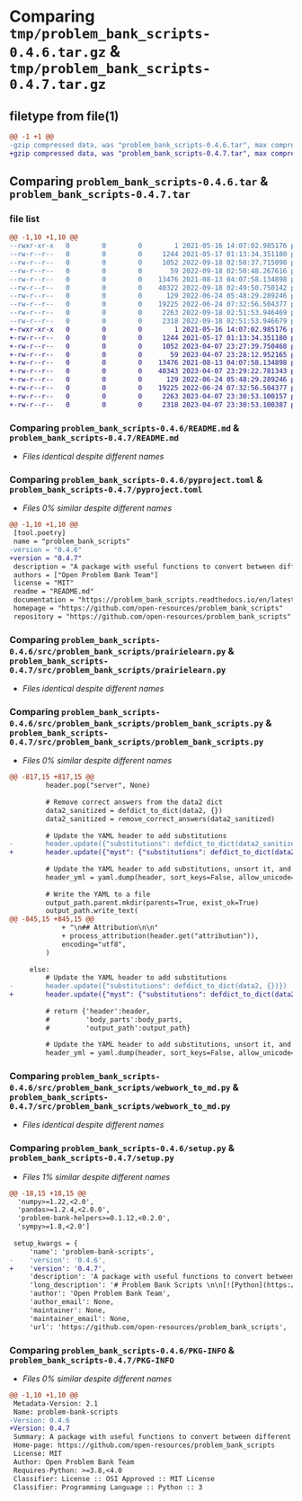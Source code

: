# Comparing `tmp/problem_bank_scripts-0.4.6.tar.gz` & `tmp/problem_bank_scripts-0.4.7.tar.gz`

## filetype from file(1)

```diff
@@ -1 +1 @@
-gzip compressed data, was "problem_bank_scripts-0.4.6.tar", max compression
+gzip compressed data, was "problem_bank_scripts-0.4.7.tar", max compression
```

## Comparing `problem_bank_scripts-0.4.6.tar` & `problem_bank_scripts-0.4.7.tar`

### file list

```diff
@@ -1,10 +1,10 @@
--rwxr-xr-x   0        0        0        1 2021-05-16 14:07:02.985176 problem_bank_scripts-0.4.6/LICENSE
--rw-r--r--   0        0        0     1244 2021-05-17 01:13:34.351180 problem_bank_scripts-0.4.6/README.md
--rw-r--r--   0        0        0     1052 2022-09-18 02:50:37.715098 problem_bank_scripts-0.4.6/pyproject.toml
--rw-r--r--   0        0        0       59 2022-09-18 02:50:48.267616 problem_bank_scripts-0.4.6/src/problem_bank_scripts/__init__.py
--rw-r--r--   0        0        0    13476 2021-08-13 04:07:58.134898 problem_bank_scripts-0.4.6/src/problem_bank_scripts/prairielearn.py
--rw-r--r--   0        0        0    40322 2022-09-18 02:49:50.750142 problem_bank_scripts-0.4.6/src/problem_bank_scripts/problem_bank_scripts.py
--rw-r--r--   0        0        0      129 2022-06-24 05:48:29.289246 problem_bank_scripts-0.4.6/src/problem_bank_scripts/qti_export.py
--rw-r--r--   0        0        0    19225 2022-06-24 07:32:56.504377 problem_bank_scripts-0.4.6/src/problem_bank_scripts/webwork_to_md.py
--rw-r--r--   0        0        0     2263 2022-09-18 02:51:53.946469 problem_bank_scripts-0.4.6/setup.py
--rw-r--r--   0        0        0     2318 2022-09-18 02:51:53.946679 problem_bank_scripts-0.4.6/PKG-INFO
+-rwxr-xr-x   0        0        0        1 2021-05-16 14:07:02.985176 problem_bank_scripts-0.4.7/LICENSE
+-rw-r--r--   0        0        0     1244 2021-05-17 01:13:34.351180 problem_bank_scripts-0.4.7/README.md
+-rw-r--r--   0        0        0     1052 2023-04-07 23:27:39.750468 problem_bank_scripts-0.4.7/pyproject.toml
+-rw-r--r--   0        0        0       59 2023-04-07 23:28:12.952165 problem_bank_scripts-0.4.7/src/problem_bank_scripts/__init__.py
+-rw-r--r--   0        0        0    13476 2021-08-13 04:07:58.134898 problem_bank_scripts-0.4.7/src/problem_bank_scripts/prairielearn.py
+-rw-r--r--   0        0        0    40343 2023-04-07 23:29:22.781343 problem_bank_scripts-0.4.7/src/problem_bank_scripts/problem_bank_scripts.py
+-rw-r--r--   0        0        0      129 2022-06-24 05:48:29.289246 problem_bank_scripts-0.4.7/src/problem_bank_scripts/qti_export.py
+-rw-r--r--   0        0        0    19225 2022-06-24 07:32:56.504377 problem_bank_scripts-0.4.7/src/problem_bank_scripts/webwork_to_md.py
+-rw-r--r--   0        0        0     2263 2023-04-07 23:30:53.100157 problem_bank_scripts-0.4.7/setup.py
+-rw-r--r--   0        0        0     2318 2023-04-07 23:30:53.100387 problem_bank_scripts-0.4.7/PKG-INFO
```

### Comparing `problem_bank_scripts-0.4.6/README.md` & `problem_bank_scripts-0.4.7/README.md`

 * *Files identical despite different names*

### Comparing `problem_bank_scripts-0.4.6/pyproject.toml` & `problem_bank_scripts-0.4.7/pyproject.toml`

 * *Files 0% similar despite different names*

```diff
@@ -1,10 +1,10 @@
 [tool.poetry]
 name = "problem_bank_scripts"
-version = "0.4.6"
+version = "0.4.7"
 description = "A package with useful functions to convert between different problem bank formats."
 authors = ["Open Problem Bank Team"]
 license = "MIT"
 readme = "README.md"
 documentation = "https://problem_bank_scripts.readthedocs.io/en/latest/"
 homepage = "https://github.com/open-resources/problem_bank_scripts"
 repository = "https://github.com/open-resources/problem_bank_scripts"
```

### Comparing `problem_bank_scripts-0.4.6/src/problem_bank_scripts/prairielearn.py` & `problem_bank_scripts-0.4.7/src/problem_bank_scripts/prairielearn.py`

 * *Files identical despite different names*

### Comparing `problem_bank_scripts-0.4.6/src/problem_bank_scripts/problem_bank_scripts.py` & `problem_bank_scripts-0.4.7/src/problem_bank_scripts/problem_bank_scripts.py`

 * *Files 0% similar despite different names*

```diff
@@ -817,15 +817,15 @@
         header.pop("server", None)
 
         # Remove correct answers from the data2 dict
         data2_sanitized = defdict_to_dict(data2, {})
         data2_sanitized = remove_correct_answers(data2_sanitized)
 
         # Update the YAML header to add substitutions
-        header.update({"substitutions": defdict_to_dict(data2_sanitized, {})})
+        header.update({"myst": {"substitutions": defdict_to_dict(data2_sanitized, {})} })
 
         # Update the YAML header to add substitutions, unsort it, and process for file
         header_yml = yaml.dump(header, sort_keys=False, allow_unicode=True)
 
         # Write the YAML to a file
         output_path.parent.mkdir(parents=True, exist_ok=True)
         output_path.write_text(
@@ -845,15 +845,15 @@
             + "\n## Attribution\n\n"
             + process_attribution(header.get("attribution")),
             encoding="utf8",
         )
 
     else:
         # Update the YAML header to add substitutions
-        header.update({"substitutions": defdict_to_dict(data2, {})})
+        header.update({"myst": {"substitutions": defdict_to_dict(data2, {})}})
 
         # return {'header':header,
         #         'body_parts':body_parts,
         #         'output_path':output_path}
 
         # Update the YAML header to add substitutions, unsort it, and process for file
         header_yml = yaml.dump(header, sort_keys=False, allow_unicode=True)
```

### Comparing `problem_bank_scripts-0.4.6/src/problem_bank_scripts/webwork_to_md.py` & `problem_bank_scripts-0.4.7/src/problem_bank_scripts/webwork_to_md.py`

 * *Files identical despite different names*

### Comparing `problem_bank_scripts-0.4.6/setup.py` & `problem_bank_scripts-0.4.7/setup.py`

 * *Files 1% similar despite different names*

```diff
@@ -18,15 +18,15 @@
  'numpy>=1.22,<2.0',
  'pandas>=1.2.4,<2.0.0',
  'problem-bank-helpers>=0.1.12,<0.2.0',
  'sympy>=1.8,<2.0']
 
 setup_kwargs = {
     'name': 'problem-bank-scripts',
-    'version': '0.4.6',
+    'version': '0.4.7',
     'description': 'A package with useful functions to convert between different problem bank formats.',
     'long_description': '# Problem Bank Scripts \n\n[![Python](https://img.shields.io/badge/python-3.9-blue)]()\n[![codecov](https://codecov.io/gh/open-resources/problem_bank_scripts/branch/main/graph/badge.svg)](https://codecov.io/gh/open-resources/problem_bank_scripts)\n[![Documentation Status](https://readthedocs.org/projects/problem_bank_scripts/badge/?version=latest)](https://problem_bank_scripts.readthedocs.io/en/latest/?badge=latest)\n\n\n## Installation\n\n```bash\n$ pip install -i https://test.pypi.org/simple/ problem_bank_scripts\n```\n\n## Features\n\n- TODO\n\n## Dependencies\n\n- TODO\n\n## Usage\n\n- TODO\n\n## Documentation\n\nThe official documentation is hosted on Read the Docs: https://problem_bank_scripts.readthedocs.io/en/latest/\n\n## Contributors\n\nWe welcome and recognize all contributions. You can see a list of current contributors in the [contributors tab](https://github.com/open-resources/problem_bank_scripts/graphs/contributors).\n\n### Credits\n\nThis package was created with Cookiecutter and the UBC-MDS/cookiecutter-ubc-mds project template, modified from the [pyOpenSci/cookiecutter-pyopensci](https://github.com/pyOpenSci/cookiecutter-pyopensci) project template and the [audreyr/cookiecutter-pypackage](https://github.com/audreyr/cookiecutter-pypackage).\n',
     'author': 'Open Problem Bank Team',
     'author_email': None,
     'maintainer': None,
     'maintainer_email': None,
     'url': 'https://github.com/open-resources/problem_bank_scripts',
```

### Comparing `problem_bank_scripts-0.4.6/PKG-INFO` & `problem_bank_scripts-0.4.7/PKG-INFO`

 * *Files 0% similar despite different names*

```diff
@@ -1,10 +1,10 @@
 Metadata-Version: 2.1
 Name: problem-bank-scripts
-Version: 0.4.6
+Version: 0.4.7
 Summary: A package with useful functions to convert between different problem bank formats.
 Home-page: https://github.com/open-resources/problem_bank_scripts
 License: MIT
 Author: Open Problem Bank Team
 Requires-Python: >=3.8,<4.0
 Classifier: License :: OSI Approved :: MIT License
 Classifier: Programming Language :: Python :: 3
```


